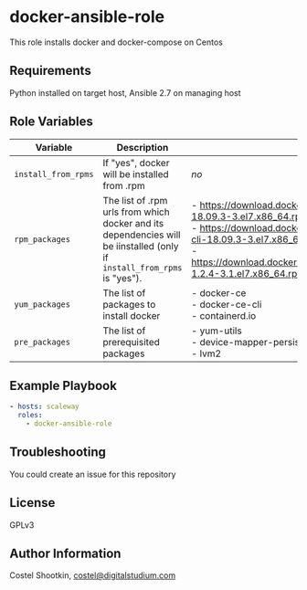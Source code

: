docker-ansible-role
=========

This role installs docker and docker-compose on Centos

Requirements
------------

Python installed on target host, Ansible 2.7 on managing host

Role Variables
--------------

Variable | Description | Default value
--- | --- | ---
`install_from_rpms` | If "yes", docker will be installed from .rpm | *no* 
`rpm_packages` | The list of .rpm urls from which docker and its dependencies will be iinstalled (only if `install_from_rpms` is "yes"). | - https://download.docker.com/linux/centos/7/x86_64/stable/Packages/docker-ce-18.09.3-3.el7.x86_64.rpm<br/>- https://download.docker.com/linux/centos/7/x86_64/stable/Packages/docker-ce-cli-18.09.3-3.el7.x86_64.rpm<br/>-https://download.docker.com/linux/centos/7/x86_64/stable/Packages/containerd.io-1.2.4-3.1.el7.x86_64.rpm
`yum_packages` | The list of packages to install docker | - docker-ce<br/>- docker-ce-cli<br/>- containerd.io
`pre_packages` | The list of prerequisited packages | - yum-utils<br/>- device-mapper-persistent-data<br/>- lvm2

Example Playbook
----------------

```yaml
- hosts: scaleway
  roles:
    - docker-ansible-role
```
Troubleshooting
---------------

You could create an issue for this repository

License
-------

GPLv3

Author Information
------------------

Costel Shootkin, costel@digitalstudium.com
